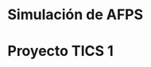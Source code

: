 Simulación de AFPS
==========================================

Proyecto TICS 1
  ==========================================
